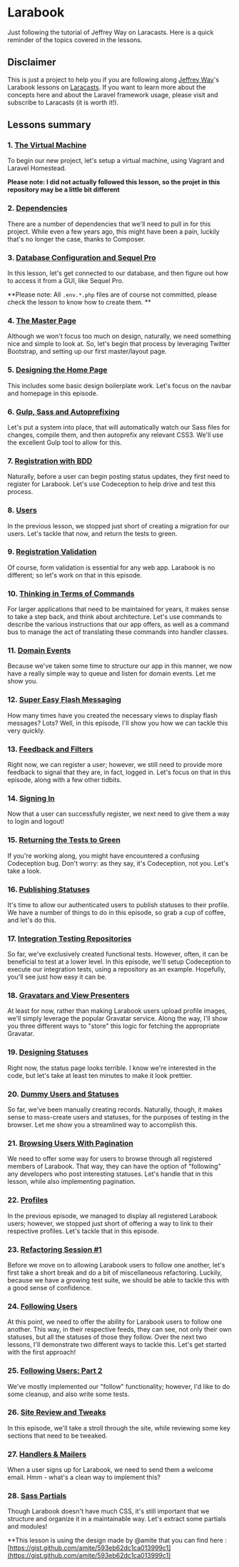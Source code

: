 # Larabook


Just following the tutorial of Jeffrey Way on Laracasts. Here is a quick reminder of the topics covered in the lessons.

## Disclaimer

This is just a project to help you if you are following along [Jeffrey Way](https://github.com/JeffreyWay)'s Larabook lessons on [Laracasts](http://laracasts.com). If you want to learn more about the concepts here and about the Laravel framework usage, please visit and subscribe to Laracasts (it is worth it!).

## Lessons summary

### 1. [The Virtual Machine](https://laracasts.com/series/build-a-laravel-app-from-scratch/episodes/1)

To begin our new project, let's setup a virtual machine, using Vagrant and Laravel Homestead.

**Please note: I did not actually followed this lesson, so the projet in this repository may be a little bit different**

### 2. [Dependencies](https://laracasts.com/series/build-a-laravel-app-from-scratch/episodes/2)

There are a number of dependencies that we'll need to pull in for this project. While even a few years ago, this might have been a pain, luckily that's no longer the case, thanks to Composer.

### 3. [Database Configuration and Sequel Pro](https://laracasts.com/series/build-a-laravel-app-from-scratch/episodes/3)

In this lesson, let's get connected to our database, and then figure out how to access it from a GUI, like Sequel Pro.

**Please note: All `.env.*.php` files are of course not committed, please check the lesson to know how to create them.  **

### 4. [The Master Page](https://laracasts.com/series/build-a-laravel-app-from-scratch/episodes/4)

Although we won't focus too much on design, naturally, we need something nice and simple to look at. So, let's begin that process by leveraging Twitter Bootstrap, and setting up our first master/layout page.

### 5. [Designing the Home Page](https://laracasts.com/series/build-a-laravel-app-from-scratch/episodes/5)

This includes some basic design boilerplate work. Let's focus on the navbar and homepage in this episode.

### 6. [Gulp, Sass and Autoprefixing](https://laracasts.com/series/build-a-laravel-app-from-scratch/episodes/6)

Let's put a system into place, that will automatically watch our Sass files for changes, compile them, and then autoprefix any relevant CSS3. We'll use the excellent Gulp tool to allow for this.

### 7. [Registration with BDD](https://laracasts.com/series/build-a-laravel-app-from-scratch/episodes/7)

Naturally, before a user can begin posting status updates, they first need to register for Larabook. Let's use Codeception to help drive and test this process.

### 8. [Users](https://laracasts.com/series/build-a-laravel-app-from-scratch/episodes/8)

In the previous lesson, we stopped just short of creating a migration for our users. Let's tackle that now, and return the tests to green.

### 9. [Registration Validation](https://laracasts.com/series/build-a-laravel-app-from-scratch/episodes/9)

Of course, form validation is essential for any web app. Larabook is no different; so let's work on that in this episode.

### 10. [Thinking in Terms of Commands](https://laracasts.com/series/build-a-laravel-app-from-scratch/episodes/10)

For larger applications that need to be maintained for years, it makes sense to take a step back, and think about architecture. Let's use commands to describe the various instructions that our app offers, as well as a command bus to manage the act of translating these commands into handler classes.

### 11. [Domain Events](https://laracasts.com/series/build-a-laravel-app-from-scratch/episodes/11)

Because we've taken some time to structure our app in this manner, we now have a really simple way to queue and listen for domain events. Let me show you.

### 12. [Super Easy Flash Messaging](https://laracasts.com/series/build-a-laravel-app-from-scratch/episodes/12)

How many times have you created the necessary views to display flash messages? Lots? Well, in this episode, I'll show you how we can tackle this very quickly.

### 13. [Feedback and Filters](https://laracasts.com/series/build-a-laravel-app-from-scratch/episodes/13)

Right now, we can register a user; however, we still need to provide more feedback to signal that they are, in fact, logged in. Let's focus on that in this episode, along with a few other tidbits.

### 14. [Signing In](https://laracasts.com/series/build-a-laravel-app-from-scratch/episodes/14)

Now that a user can successfully register, we next need to give them a way to login and logout!

### 15. [Returning the Tests to Green](https://laracasts.com/series/build-a-laravel-app-from-scratch/episodes/15)

If you're working along, you might have encountered a confusing Codeception bug. Don't worry: as they say, it's Codeception, not you. Let's take a look.

### 16. [Publishing Statuses](https://laracasts.com/series/build-a-laravel-app-from-scratch/episodes/16)

It's time to allow our authenticated users to publish statuses to their profile. We have a number of things to do in this episode, so grab a cup of coffee, and let's do this.

### 17. [Integration Testing Repositories](https://laracasts.com/series/build-a-laravel-app-from-scratch/episodes/17)

So far, we've exclusively created functional tests. However, often, it can be beneficial to test at a lower level. In this episode, we'll setup Codeception to execute our integration tests, using a repository as an example. Hopefully, you'll see just how easy it can be.

### 18. [Gravatars and View Presenters](https://laracasts.com/series/build-a-laravel-app-from-scratch/episodes/18)

At least for now, rather than making Larabook users upload profile images, we'll simply leverage the popular Gravatar service. Along the way, I'll show you three different ways to "store" this logic for fetching the appropriate Gravatar.

### 19. [Designing Statuses](https://laracasts.com/series/build-a-laravel-app-from-scratch/episodes/19)

Right now, the status page looks terrible. I know we're interested in the code, but let's take at least ten minutes to make it look prettier.

### 20. [Dummy Users and Statuses](https://laracasts.com/series/build-a-laravel-app-from-scratch/episodes/20)

So far, we've been manually creating records. Naturally, though, it makes sense to mass-create users and statuses, for the purposes of testing in the browser. Let me show you a streamlined way to accomplish this.

### 21. [Browsing Users With Pagination](https://laracasts.com/series/build-a-laravel-app-from-scratch/episodes/21)

We need to offer some way for users to browse through all registered members of Larabook. That way, they can have the option of "following" any developers who post interesting statuses. Let's handle that in this lesson, while also implementing pagination.

### 22. [Profiles](https://laracasts.com/series/build-a-laravel-app-from-scratch/episodes/22)

In the previous episode, we managed to display all registered Larabook users; however, we stopped just short of offering a way to link to their respective profiles. Let's tackle that in this episode.

### 23. [Refactoring Session #1](https://laracasts.com/series/build-a-laravel-app-from-scratch/episodes/23)

Before we move on to allowing Larabook users to follow one another, let's first take a short break and do a bit of miscellaneous refactoring. Luckily, because we have a growing test suite, we should be able to tackle this with a good sense of confidence.

### 24. [Following Users](https://laracasts.com/series/build-a-laravel-app-from-scratch/episodes/24)

At this point, we need to offer the ability for Larabook users to follow one another. This way, in their respective feeds, they can see, not only their own statuses, but all the statuses of those they follow. Over the next two lessons, I'll demonstrate two different ways to tackle this. Let's get started with the first approach!

### 25. [Following Users: Part 2](https://laracasts.com/series/build-a-laravel-app-from-scratch/episodes/25)

We've mostly implemented our "follow" functionality; however, I'd like to do some cleanup, and also write some tests.

### 26. [Site Review and Tweaks](https://laracasts.com/series/build-a-laravel-app-from-scratch/episodes/26)

In this episode, we'll take a stroll through the site, while reviewing some key sections that need to be tweaked.

### 27. [Handlers & Mailers](https://laracasts.com/series/build-a-laravel-app-from-scratch/episodes/27)

When a user signs up for Larabook, we need to send them a welcome email. Hmm - what's a clean way to implement this?

### 28. [Sass Partials](https://laracasts.com/series/build-a-laravel-app-from-scratch/episodes/28)

Though Larabook doesn't have much CSS, it's still important that we structure and organize it in a maintainable way. Let's extract some partials and modules!

**This lesson is using the design made by @amite that you can find here : [https://gist.github.com/amite/593eb62dc1ca013999c1](https://gist.github.com/amite/593eb62dc1ca013999c1)